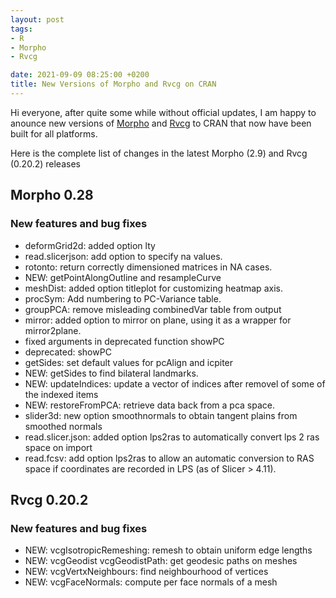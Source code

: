 ```yaml
---
layout: post
tags: 
- R 
- Morpho
- Rvcg

date: 2021-09-09 08:25:00 +0200
title: New Versions of Morpho and Rvcg on CRAN
---
```


Hi everyone, after quite some while without official updates, I am happy to anounce new versions of [Morpho](https://cran.r-project.org/package=Morpho) and [Rvcg](https://cran.r-project.org/package=Rvcg) to CRAN that now have been built for all platforms. 


Here is the complete list of changes in the latest Morpho (2.9) and Rvcg (0.20.2) releases


## Morpho 0.28

### New features and bug fixes


* deformGrid2d: added option lty
* read.slicerjson: add option to specify na values.
* rotonto: return correctly dimensioned matrices in NA cases.
* NEW: getPointAlongOutline and resampleCurve
* meshDist: added option titleplot for customizing heatmap axis.
* procSym: Add numbering to PC-Variance table.
* groupPCA: remove misleading combinedVar table from output
* mirror: added option to mirror on plane, using it as a wrapper for mirror2plane.
* fixed arguments in deprecated function showPC
* deprecated: showPC
* getSides: set default values for pcAlign and icpiter
* NEW: getSides to find bilateral landmarks.
* NEW: updateIndices: update a vector of indices after removel of some of the indexed items
* NEW: restoreFromPCA: retrieve data back from a pca space.
* slider3d: new option smoothnormals to obtain tangent plains from smoothed normals
* read.slicer.json: added option lps2ras to automatically convert lps 2 ras space on import
* read.fcsv: add option lps2ras to allow an automatic conversion to RAS space if coordinates are recorded in LPS (as of Slicer > 4.11).


## Rvcg 0.20.2

### New features and bug fixes


* NEW: vcgIsotropicRemeshing: remesh to obtain uniform edge lengths
* NEW: vcgGeodist vcgGeodistPath: get geodesic paths on meshes
* NEW: vcgVertxNeighbours: find neighbourhood of vertices
* NEW: vcgFaceNormals: compute per face normals of a mesh
